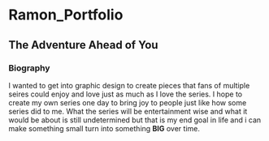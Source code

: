 # Ramon_Portfolio
## The Adventure Ahead of You

### Biography
I wanted to get into graphic design to create pieces that fans of multiple seires could enjoy and love just as much as I love the series. I hope to create my own series one day to bring joy to people just like how some series did to me. What the series will be entertainment wise and what it would be about is still undetermined but that is my end goal in life and i can make something small turn into something **BIG** over time.

